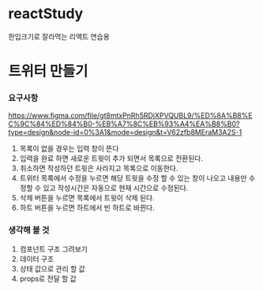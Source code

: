 # reactStudy
한입크기로 잘라먹는 리액트 연습용


# 트위터 만들기

### 요구사항

https://www.figma.com/file/gt8mtxPnRh5RDjXPVQUBL9/%ED%8A%B8%EC%9C%84%ED%84%B0-%EB%A7%8C%EB%93%A4%EA%B8%B0?type=design&node-id=0%3A1&mode=design&t=V62zfb8MEraM3A2S-1

1. 목록이 없을 경우는 입력 창이 뜬다
2. 입력을 완료 하면 새로운 트윗이 추가 되면서 목록으로 전환된다.
3. 취소하면 작성하던 트윗은 사라지고 목록으로 이동한다.
4. 트위터 목록에서 수정을 누르면 해당 트윗을 수정 할 수 있는 창이 나오고 내용만 수정할 수 있고 작성시간은 자동으로 현재 시간으로 수정된다.
5. 삭제 버튼을 누르면 목록에서 트윗이 삭제 된다.
6. 하트 버튼을 누르면 하트에서 빈 하트로 바뀐다.

### 생각해 볼 것

1. 컴포넌트 구조 그려보기
2. 데이터 구조
3. 상태 값으로 관리 할 값
4. props로 전달 할 값

